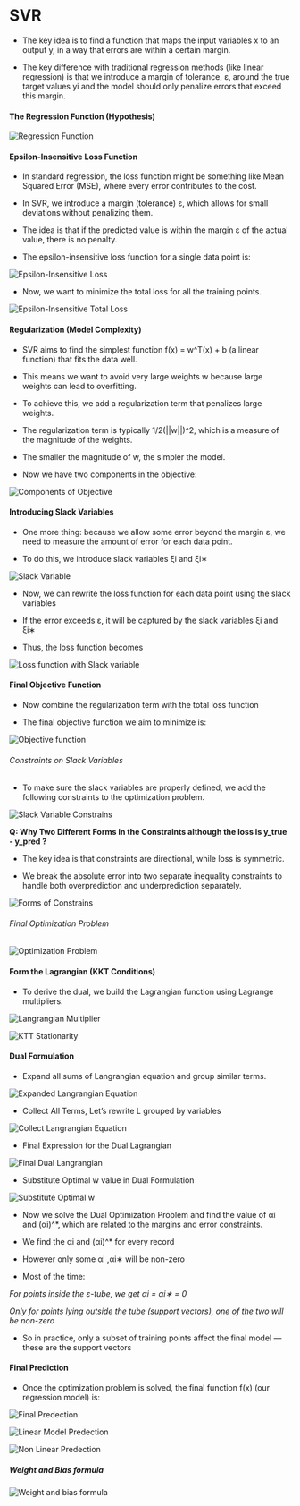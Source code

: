 # SVR

- The key idea is to find a function that maps the input variables x to an output y, in a way that errors are within a certain margin.

- The key difference with traditional regression methods (like linear regression) is that we introduce a margin of tolerance, ε, around the true target values yi and the model should only penalize errors that exceed this margin.

#### The Regression Function (Hypothesis)

![Regression Function](regression_function.png)

#### Epsilon-Insensitive Loss Function

- In standard regression, the loss function might be something like Mean Squared Error (MSE), where every error contributes to the cost.

- In SVR, we introduce a margin (tolerance) ε, which allows for small deviations without penalizing them.

- The idea is that if the predicted value is within the margin ε of the actual value, there is no penalty.

- The epsilon-insensitive loss function for a single data point is:

![Epsilon-Insensitive Loss](epsilon_loss.png)

- Now, we want to minimize the total loss for all the training points.

![Epsilon-Insensitive Total Loss](epsilon_total_loss.png)

#### Regularization (Model Complexity)

- SVR aims to find the simplest function f(x) = w^T(x) + b (a linear function) that fits the data well. 

- This means we want to avoid very large weights w because large weights can lead to overfitting.

- To achieve this, we add a regularization term that penalizes large weights. 

- The regularization term is typically 1/2(||w||)^2, which is a measure of the magnitude of the weights.

- The smaller the magnitude of w, the simpler the model.

- Now we have two components in the objective:

![Components of Objective](components_of_objective.png)

#### Introducing Slack Variables

- One more thing: because we allow some error beyond the margin ε, we need to measure the amount of error for each data point.

- To do this, we introduce slack variables ξi and ξi∗

![Slack Variable](slack_variables.png)

- Now, we can rewrite the loss function for each data point using the slack variables

- If the error exceeds ε, it will be captured by the slack variables ξi and ξi∗
​
- Thus, the loss function becomes

![Loss function with Slack variable](loss_function_with_slack.png)

#### Final Objective Function

- Now combine the regularization term with the total loss function

- The final objective function we aim to minimize is:

![Objective function](objective_function.png)

###### Constraints on Slack Variables

- To make sure the slack variables are properly defined, we add the following constraints to the optimization problem.

![Slack Variable Constrains](slack_variables_constrains.png)

**Q: Why Two Different Forms in the Constraints although the loss is y_true - y_pred ?** 

- The key idea is that constraints are directional, while loss is symmetric.

- We break the absolute error into two separate inequality constraints to handle both overprediction and underprediction separately.

![Forms of Constrains](forms_of_constrains.png)

###### Final Optimization Problem

![Optimization Problem](optimization_problem.png)

#### Form the Lagrangian (KKT Conditions)

- To derive the dual, we build the Lagrangian function using Lagrange multipliers.

![Langrangian Multiplier](Langrangian_multiplier.png)

![KTT Stationarity](ktt_stationarity.png)

#### Dual Formulation

- Expand all sums of Langrangian equation and group similar terms.

![Expanded Langrangian Equation](expanded_langrangian_equation_1.png)

-  Collect All Terms, Let’s rewrite L grouped by variables

![Collect Langrangian Equation](collect_langrangian_equation.png)

- Final Expression for the Dual Lagrangian

![Final Dual Langrangian](dual_langrangian_final_equation.png)

- Substitute Optimal w value in Dual Formulation

![Substitute Optimal w](substitue_optimal_w.png)

- Now we solve the Dual Optimization Problem and find the value of αi and (αi)^*, which are related to the margins and error constraints.

- We find the αi and (αi)^* for every record

- However only some αi ,αi∗ will be non-zero

- Most of the time:

*For points inside the ε-tube, we get αi = αi∗ = 0*

*Only for points lying outside the tube (support vectors), one of the two will be non-zero*

- So in practice, only a subset of training points affect the final model — these are the support vectors


#### Final Prediction

- Once the optimization problem is solved, the final function f(x) (our regression model) is:

![Final Predection](final_predection.png)

![Linear Model Predection](linear_model_predection_formula.png)

![Non Linear Predection](non_linear_predection_formula.png)
​
##### Weight and Bias formula

![Weight and bias formula](w_and_b_formula.png)




